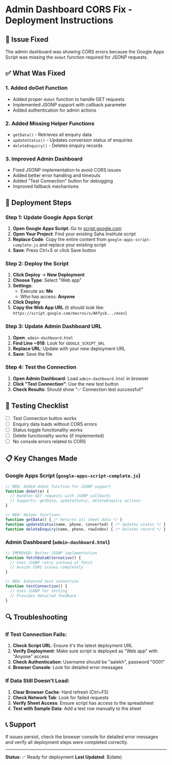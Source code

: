 # Admin Dashboard CORS Fix - Deployment Instructions

## 🚨 Issue Fixed
The admin dashboard was showing CORS errors because the Google Apps Script was missing the `doGet` function required for JSONP requests.

## ✅ What Was Fixed

### 1. **Added doGet Function**
- Added proper `doGet` function to handle GET requests
- Implemented JSONP support with callback parameter
- Added authentication for admin actions

### 2. **Added Missing Helper Functions**
- `getData()` - Retrieves all enquiry data
- `updateStatus()` - Updates conversion status of enquiries  
- `deleteEnquiry()` - Deletes enquiry records

### 3. **Improved Admin Dashboard**
- Fixed JSONP implementation to avoid CORS issues
- Added better error handling and timeouts
- Added "Test Connection" button for debugging
- Improved fallback mechanisms

## 🔧 Deployment Steps

### Step 1: Update Google Apps Script
1. **Open Google Apps Script**: Go to [script.google.com](https://script.google.com)
2. **Open Your Project**: Find your existing Saha Institute script
3. **Replace Code**: Copy the entire content from `google-apps-script-complete.js` and replace your existing script
4. **Save**: Press Ctrl+S or click Save button

### Step 2: Deploy the Script
1. **Click Deploy** → **New Deployment**
2. **Choose Type**: Select "Web app"
3. **Settings**:
   - Execute as: **Me**
   - Who has access: **Anyone**
4. **Click Deploy**
5. **Copy the Web App URL** (it should look like: `https://script.google.com/macros/s/AKfycb.../exec`)

### Step 3: Update Admin Dashboard URL
1. **Open**: `admin-dashboard.html`
2. **Find Line ~918**: Look for `GOOGLE_SCRIPT_URL`
3. **Replace URL**: Update with your new deployment URL
4. **Save**: Save the file

### Step 4: Test the Connection
1. **Open Admin Dashboard**: Load `admin-dashboard.html` in browser
2. **Click "Test Connection"**: Use the new test button
3. **Check Results**: Should show "✅ Connection test successful!"

## 🧪 Testing Checklist

- [ ] Test Connection button works
- [ ] Enquiry data loads without CORS errors
- [ ] Status toggle functionality works
- [ ] Delete functionality works (if implemented)
- [ ] No console errors related to CORS

## 📋 Key Changes Made

### Google Apps Script (`google-apps-script-complete.js`)
```javascript
// NEW: Added doGet function for JSONP support
function doGet(e) {
  // Handles GET requests with JSONP callbacks
  // Supports: getData, updateStatus, deleteEnquiry actions
}

// NEW: Helper functions
function getData() { /* Returns all sheet data */ }
function updateStatus(name, phone, converted) { /* Updates status */ }
function deleteEnquiry(name, phone, rowIndex) { /* Deletes record */ }
```

### Admin Dashboard (`admin-dashboard.html`)
```javascript
// IMPROVED: Better JSONP implementation
function fetchDataAlternative() {
  // Uses JSONP retry instead of fetch
  // Avoids CORS issues completely
}

// NEW: Enhanced test connection
function testConnection() {
  // Uses JSONP for testing
  // Provides detailed feedback
}
```

## 🔍 Troubleshooting

### If Test Connection Fails:
1. **Check Script URL**: Ensure it's the latest deployment URL
2. **Verify Deployment**: Make sure script is deployed as "Web app" with "Anyone" access
3. **Check Authentication**: Username should be "aalekh", password "0001"
4. **Browser Console**: Look for detailed error messages

### If Data Still Doesn't Load:
1. **Clear Browser Cache**: Hard refresh (Ctrl+F5)
2. **Check Network Tab**: Look for failed requests
3. **Verify Sheet Access**: Ensure script has access to the spreadsheet
4. **Test with Sample Data**: Add a test row manually to the sheet

## 📞 Support
If issues persist, check the browser console for detailed error messages and verify all deployment steps were completed correctly.

---
**Status**: ✅ Ready for deployment
**Last Updated**: $(date)